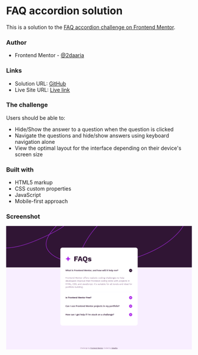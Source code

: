 # FAQ accordion solution

This is a solution to the [FAQ accordion challenge on Frontend Mentor](https://www.frontendmentor.io/challenges/faq-accordion-wyfFdeBwBz).

### Author
- Frontend Mentor - [@2daaria](https://www.frontendmentor.io/profile/2daaria)

### Links

- Solution URL: [GitHub](https://github.com/2daaria/FAQ-accordion)
- Live Site URL: [Live link](https://2daaria.github.io/FAQ-accordion)


### The challenge
Users should be able to:

- Hide/Show the answer to a question when the question is clicked
- Navigate the questions and hide/show answers using keyboard navigation alone
- View the optimal layout for the interface depending on their device's screen size

### Built with

- HTML5 markup
- CSS custom properties
- JavaScript
- Mobile-first approach

### Screenshot
![](/assets/images/screenshot.png)